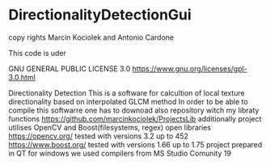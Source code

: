 # DirectionalityDetectionGui

copy rights
Marcin Kociolek and Antonio Cardone

This code is uder 

GNU GENERAL PUBLIC LICENSE 3.0
https://www.gnu.org/licenses/gpl-3.0.html


Directionality Detection 
This is a software for calcultion of local texture directionality based on interpolated GLCM method
In order to be able to compile this softwarre one has to downoad also repository witch my libraty functions
https://github.com/marcinkociolek/ProjectsLib
additionally project utilises 
OpenCV and Boost(filesystems, regex) open libraries
https://opencv.org/ tested with versions 3.2 up to 452
https://www.boost.org/ tested with versions 1.66 up to 1.75
project prepared in QT 
for windows we used compilers from MS Studio Comunity 19
